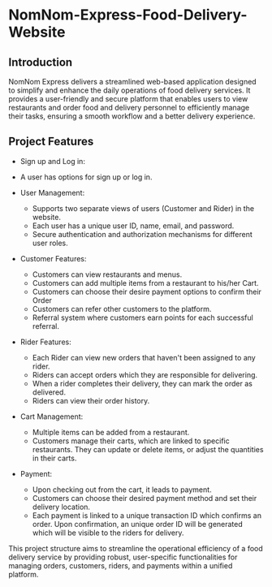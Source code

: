 # NomNom-Express-Food-Delivery-Website

## Introduction

NomNom Express delivers a streamlined web-based application designed to simplify and enhance the daily operations of food delivery services. It provides a user-friendly and secure platform that enables users to view restaurants and order food and delivery personnel to efficiently manage their tasks, ensuring a smooth workflow and a better delivery experience.



## Project Features 
 -  Sign up and Log in: 
   - A user has options for sign up or log in.

- User Management:
  - Supports two separate views of users (Customer and Rider) in the website.
  - Each user has a unique user ID, name, email, and password.
  - Secure authentication and authorization mechanisms for different user roles.

- Customer Features:
  - Customers can view restaurants and menus.
  - Customers can add multiple items from a restaurant to his/her Cart.
  - Customers can choose their desire payment options to confirm their Order
  - Customers can refer other customers to the platform.
  - Referral system where customers earn points for each successful referral.

- Rider Features:
  - Each Rider can view new orders that haven't been assigned to any rider. 
  - Riders can accept orders which they are responsible for delivering.
  - When a rider completes their delivery, they can mark the order as delivered.
  - Riders can view their order history.

- Cart Management:
  - Multiple items can be added from a restaurant.
  - Customers manage their carts, which are linked to specific restaurants. They can update or delete items, or adjust the quantities in their carts.

- Payment:
  - Upon checking out from the cart, it leads to payment.
  - Customers can choose their desired payment method and set their delivery location.
  - Each payment is linked to a unique transaction ID which confirms an order. Upon confirmation, an unique order ID will be generated which will be visible to the riders for delivery.


This project structure aims to streamline the operational efficiency of a food delivery service by providing robust, user-specific functionalities for managing orders, customers, riders, and payments within a unified platform.
